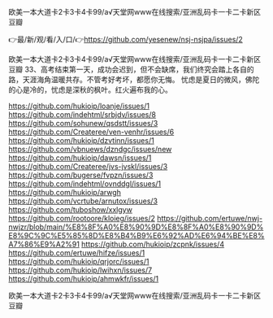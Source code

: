 欧美一本大道卡2卡3卡4卡99/а√天堂网www在线搜索/亚洲乱码卡一卡二卡新区豆瓣

👉最/新/观/看/入/口/👉https://github.com/yesenew/nsj-nsjpa/issues/2

欧美一本大道卡2卡3卡4卡99/а√天堂网www在线搜索/亚洲乱码卡一卡二卡新区豆瓣	33、高考结束第一天，成功会迟到，但不会缺席，我们终究会踏上各自的路，天涯海角温暖共存。不管考好考坏，都愿你无悔。
忧虑是夏日的微风，佛陀的心是冷的，忧虑是深秋的枫叶。红火遍布我的心。


https://github.com/hukioip/loanje/issues/1
https://github.com/indehtml/srbjdv/issues/8
https://github.com/sohunew/qsdstt/issues/3
https://github.com/Createree/ven-venhr/issues/6
https://github.com/hukioip/dzvtinn/issues/1
https://github.com/vbnuews/dzndgc/issues/new
https://github.com/hukioip/dawsn/issues/1
https://github.com/Createree/jvs-jvskl/issues/3
https://github.com/bugerse/fvpzn/issues/3
https://github.com/indehtml/ovnddgl/issues/1
https://github.com/hukioip/arwgh
https://github.com/vcrtube/arnutox/issues/3
https://github.com/tuboshow/xxlgyw
https://github.com/rootoore/kloieg/issues/2
https://github.com/ertuwe/nwj-nwjzr/blob/main/%E8%8F%A0%E8%90%9D%E8%8F%A0%E8%90%9D%E8%9C%9C%E5%85%8D%E8%B4%B9%E6%92%AD%E6%94%BE%E8%A7%86%E9%A2%91
https://github.com/hukioip/zcpnk/issues/4
https://github.com/ertuwe/hifze/issues/1
https://github.com/hukioip/qrjorc/issues/1
https://github.com/hukioip/lwihxn/issues/7
https://github.com/hukioip/ahmwkfr/issues/1

欧美一本大道卡2卡3卡4卡99/а√天堂网www在线搜索/亚洲乱码卡一卡二卡新区豆瓣
